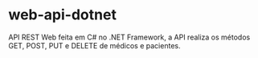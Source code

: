 # web-api-dotnet
API REST Web feita em C# no .NET Framework, a API realiza os métodos GET, POST, PUT e DELETE de médicos e pacientes.
